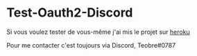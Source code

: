 # Test-Oauth2-Discord

Si vous voulez tester de vous-même j'ai mis le projet sur [heroku](https://site-random.herokuapp.com)

Pour me contacter c'est toujours via Discord, Teobre#0787
